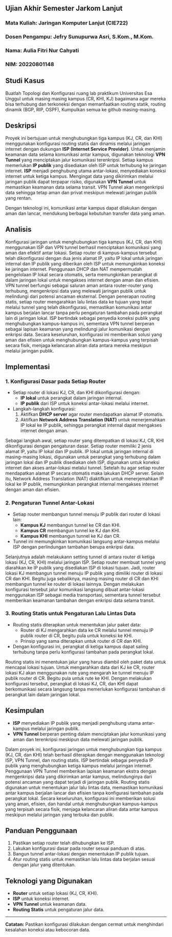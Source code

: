 ## Ujian Akhir Semester Jarkom Lanjut

### Mata Kuliah: Jaringan Komputer Lanjut (CIE722)

### Dosen Pengampu: Jefry Sunupurwa Asri, S.Kom., M.Kom.

### Nama: Aulia Fitri Nur Cahyati

### NIM: 20220801148




## Studi Kasus
Buatlah Topologi dan Konfigurasi ruang lab praktikum Universitas Esa Unggul untuk masing masing kampus (CR, KHI, KJ) bagaimana agar mereka bisa terhubung dan terkoneksi dengan memanfaatkan routing statik, routing dinamik (BGP, RIP, OSPF), Kumpulkan semua ke github masing-masing.

## Deskripsi
Proyek ini bertujuan untuk menghubungkan tiga kampus (KJ, CR, dan KHI) menggunakan konfigurasi routing statis dan dinamis melalui jaringan internet dengan dukungan **ISP (Internet Service Provider)**. Untuk menjamin keamanan data selama komunikasi antar kampus, digunakan teknologi **VPN Tunnel** yang menciptakan jalur komunikasi terenkripsi. 
Setiap kampus memerlukan **IP publik** yang disediakan oleh ISP untuk terhubung ke jaringan internet. **ISP** menjadi penghubung utama antar-lokasi, menyediakan koneksi internet untuk ketiga kampus. Mengingat data yang dikirimkan melalui jaringan publik dapat terpapar risiko, digunakan **VPN Tunnel** untuk memastikan keamanan data selama transit. VPN Tunnel akan mengenkripsi data sehingga tetap aman dan privat meskipun melewati jaringan publik yang rentan.

Dengan teknologi ini, komunikasi antar kampus dapat dilakukan dengan aman dan lancar, mendukung berbagai kebutuhan transfer data yang aman.

## Analisis
Konfigurasi jaringan untuk menghubungkan tiga kampus (KJ, CR, dan KHI) menggunakan ISP dan VPN tunnel berhasil menciptakan komunikasi yang aman dan efektif antar lokasi. Setiap router di kampus-kampus tersebut telah dikonfigurasi dengan dua jenis alamat IP, yaitu IP lokal untuk jaringan internal dan IP publik yang diberikan oleh ISP untuk memungkinkan koneksi ke jaringan internet. Penggunaan DHCP dan NAT mempermudah pengelolaan IP lokal secara otomatis, serta memungkinkan perangkat di dalam jaringan lokal untuk mengakses internet dengan aman dan efisien. VPN tunnel berfungsi sebagai saluran aman antara router-router yang terhubung, mengenkripsi data yang melewati jaringan publik untuk melindungi dari potensi ancaman eksternal. Dengan penerapan routing statis, setiap router mengarahkan lalu lintas data ke tujuan yang tepat melalui tunnel yang telah dikonfigurasi, memastikan komunikasi antar kampus berjalan lancar tanpa perlu pengaturan tambahan pada perangkat lain di jaringan lokal. ISP bertindak sebagai penyedia koneksi publik yang menghubungkan kampus-kampus ini, sementara VPN tunnel berperan sebagai lapisan keamanan yang melindungi jalur komunikasi dengan enkripsi data. Secara keseluruhan, konfigurasi ini memberikan solusi yang aman dan efisien untuk menghubungkan kampus-kampus yang terpisah secara fisik, menjaga kelancaran aliran data antara mereka meskipun melalui jaringan publik.





## Implementasi

### 1. **Konfigurasi Dasar pada Setiap Router**
- Setiap router di lokasi KJ, CR, dan KHI dikonfigurasi dengan:
  - **IP lokal** untuk perangkat dalam jaringan internal.
  - **IP publik** dari ISP untuk koneksi antar-lokasi melalui internet.
- Langkah-langkah konfigurasi:
  1. Aktifkan **DHCP server** agar router mendapatkan alamat IP otomatis.
  2. Aktifkan **Network Address Translation (NAT)** untuk menerjemahkan IP lokal ke IP publik, sehingga perangkat internal dapat mengakses internet dengan aman.

Sebagai langkah awal, setiap router yang ditempatkan di lokasi KJ, CR, KHI 
dikonfigurasi dengan pengaturan dasar. Setiap router memiliki 2 jenis alamat IP, yaitu 
IP lokal dan IP publik. IP lokal untuk jaringan internal di masing-masing lokasi, 
digunakan untuk perangkat yang terhubung dalam jaringan lokal dan IP publik 
disediakan oleh ISP, digunakan untuk koneksi internet dan akses antar-lokasi melalui 
tunnel. Setelah itu agar setiap router mendapatkan alamat IP secara otomatis maka 
lakukan DHCP server. Selain itu, Network Address Translation (NAT) diaktifkan untuk 
menerjemahkan IP lokal ke IP publik, memungkinkan perangkat internal mengakses 
internet dengan aman dan efisien. 

### 2. **Pengaturan Tunnel Antar-Lokasi**
- Setiap router membangun tunnel menuju IP publik dari router di lokasi lain:
  - **Kampus KJ** membangun tunnel ke CR dan KHI.
  - **Kampus CR** membangun tunnel ke KJ dan KHI.
  - **Kampus KHI** membangun tunnel ke KJ dan CR.
- Tunnel ini memungkinkan komunikasi langsung antar-kampus melalui ISP dengan perlindungan tambahan berupa enkripsi data.

Selanjutnya adalah melakukann setting tunnel di antara router di ketiga lokasi (KJ, CR, 
KHI) melalui jaringan ISP. Setiap router membuat tunnel yang diarahkan ke IP publik 
yang disediakan ISP di lokasi tujuan. Jadi, router lokasi KJ membangun tunnel menuju 
IP publik yang dimiliki router di lokasi CR dan KHI. Begitu juga sebaliknya, masing
masing router di CR dan KHI membangun tunnel ke router di lokasi lainnya. Dengan 
melakukan konfigurasi tersebut jalur komunikasi langsung dibuat antar-lokasi 
menggunakan ISP sebagai media transportasi, sementara tunnel tersebut memberikan 
keamanan tambahan dengan enkripsi data selama transit. 

### 3. **Routing Statis untuk Pengaturan Lalu Lintas Data**
- Routing statis diterapkan untuk menentukan jalur paket data:
  - Router di KJ mengarahkan data ke CR melalui tunnel menuju IP publik router di CR, begitu pula untuk koneksi ke KHI.
  - Prinsip yang sama diterapkan untuk router di CR dan KHI.
- Dengan konfigurasi ini, perangkat di ketiga kampus dapat saling terhubung tanpa perlu konfigurasi tambahan pada perangkat lokal.

Routing statis ini menentukan jalur yang harus diambil oleh paket data untuk mencapai 
lokasi tujuan. Untuk mengarahkan data dari KJ ke CR, router lokasi KJ akan 
menggunakan rute yang mengarah ke tunnel menuju IP publik router di CR. Begitu pula 
untuk rute ke KHI. Dengan melakukan konfigurasi tersebut, perangkat di lokasi KJ, 
CR, dan KHI dapat berkomunikasi secara langsung tanpa memerlukan konfigurasi 
tambahan di perangkat lain dalam jaringan lokal. 

## Kesimpulan
- **ISP** menyediakan IP publik yang menjadi penghubung utama antar-kampus melalui jaringan publik.
- **VPN Tunnel** berperan penting dalam menciptakan jalur komunikasi yang aman dan terenkripsi meskipun data melewati jaringan publik.

Dalam proyek ini, konfigurasi jaringan untuk menghubungkan tiga kampus (KJ, CR, dan KHI) telah berhasil diterapkan dengan menggunakan teknologi ISP, VPN Tunnel, dan routing statis. ISP bertindak sebagai penyedia IP publik yang menghubungkan ketiga kampus melalui jaringan internet. Penggunaan VPN Tunnel memberikan lapisan keamanan ekstra dengan mengenkripsi data yang dikirimkan antar kampus, melindunginya dari potensi ancaman yang dapat terjadi di jaringan publik. Routing statis digunakan untuk menentukan jalur lalu lintas data, memastikan komunikasi antar kampus berjalan lancar dan efisien tanpa konfigurasi tambahan pada perangkat lokal. Secara keseluruhan, konfigurasi ini memberikan solusi yang aman, efisien, dan handal untuk menghubungkan kampus-kampus yang terpisah secara fisik, menjaga kelancaran aliran data antar kampus meskipun melalui jaringan yang terbuka dan publik.

## Panduan Penggunaan
1. Pastikan setiap router telah dihubungkan ke ISP.
2. Lakukan konfigurasi dasar pada router sesuai panduan di atas.
3. Bangun tunnel antar-lokasi dengan menentukan IP publik tujuan.
4. Atur routing statis untuk memastikan lalu lintas data berjalan sesuai dengan jalur yang ditentukan.

## Teknologi yang Digunakan
- **Router** untuk setiap lokasi (KJ, CR, KHI).
- **ISP** untuk koneksi internet.
- **VPN Tunnel** untuk keamanan data.
- **Routing Statis** untuk pengaturan jalur data.

---
**Catatan:** Pastikan konfigurasi dilakukan dengan cermat untuk menghindari kesalahan koneksi atau kebocoran data.
